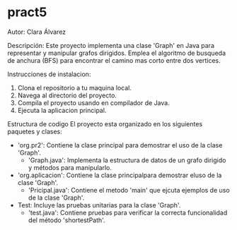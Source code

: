 # pract5
Autor: Clara Álvarez

Descripción: Este proyecto implementa una clase 'Graph' en Java para representar y manipular grafos dirigidos. Emplea el algoritmo de busqueda de anchura (BFS) para encontrar el camino mas corto entre dos vertices.

Instrucciones de instalacion:
1. Clona el repositorio a tu maquina local.
2. Navega al directorio del proyecto.
3. Compila el proyecto usando en compilador de Java.
4. Ejecuta la aplicacion principal.

Estructura de codigo
   El proyecto esta organizado en los siguientes paquetes y clases:
   - 'org.pr2': Contiene la clase principal para demostrar el uso de la clase 'Graph'.
        - 'Graph.java': Implementa la estructura de datos de un grafo dirigido y métodos para manipularlo.
   - 'org.aplicacion': Contiene la clase principalpara demostrar eluso de la clase 'Graph'.
        - 'Pricipal.java': Contiene el metodo 'main' que ejcuta ejemplos de uso de la clase 'Graph'.
   - Test: Incluye las pruebas unitarias para la clase 'Graph'.
        - 'test.java': Contiene pruebas para verificar la correcta funcionalidad del método 'shortestPath'.

